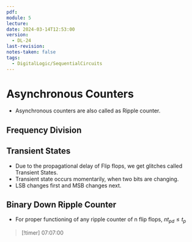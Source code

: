```yaml
---
pdf: 
module: 5
lecture: 
date: 2024-03-14T12:53:00
version:
  - DL-24
last-revision: 
notes-taken: false
tags:
  - DigitalLogic/SequentialCircuits
---
```

# Asynchronous Counters
- Asynchronous counters are also called as Ripple counter.

## Frequency Division


## Transient States

- Due to the propagational delay of Flip flops, we get glitches called Transient States.
- Transient state occurs momentarily, when two bits are changing.
- LSB changes first and MSB changes next.


## Binary Down Ripple Counter

- For proper functioning of any ripple counter of n flip flops, $n t_{pd} \le t_p$


> [!timer] 07:07:00

